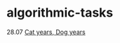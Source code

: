 # algorithmic-tasks

28.07
[Cat years, Dog years](https://www.codewars.com/kata/5a6d3bd238f80014a2000187)
